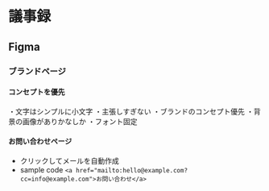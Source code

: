 # 議事録
## Figma

### ブランドページ

#### コンセプトを優先
・文字はシンプルに小文字
・主張しすぎない
・ブランドのコンセプト優先
・背景の画像がありかなしか
・フォント固定

#### お問い合わせページ
- クリックしてメールを自動作成
- sample code ```<a href="mailto:hello@example.com?cc=info@example.com">お問い合わせ</a>```